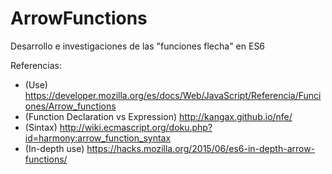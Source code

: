 # ArrowFunctions
Desarrollo e investigaciones de las "funciones flecha" en ES6

Referencias:
 - (Use) https://developer.mozilla.org/es/docs/Web/JavaScript/Referencia/Funciones/Arrow_functions
 - (Function Declaration vs Expression) http://kangax.github.io/nfe/
 - (Sintax) http://wiki.ecmascript.org/doku.php?id=harmony:arrow_function_syntax
 - (In-depth use) https://hacks.mozilla.org/2015/06/es6-in-depth-arrow-functions/ 
